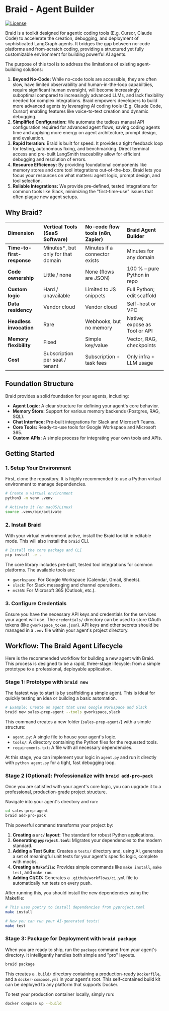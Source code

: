 # Braid - Agent Builder

[![License](https://img.shields.io/badge/License-Apache_2.0-blue.svg)](LICENSE)

Braid is a toolkit designed for agentic coding tools (E.g. Cursor, Claude Code) to accelerate the creation, debugging, and deployment of sophisticated LangGraph agents. It bridges the gap between no-code platforms and from-scratch coding, providing a structured yet fully customizable environment for building powerful AI agents.

The purpose of this tool is to address the limitations of existing agent-building solutions:
1.  **Beyond No-Code:** While no-code tools are accessible, they are often slow, have limited observability and human-in-the-loop capabiltiies, require significant human oversight, will become increasingly suboptimal compared to increasingly advanced LLMs, and lack flexibility needed for complex integrations. Braid empowers developers to build more advanced agents by leveraging AI coding tools (E.g. Claude Code, Cursor)  enabling features like voice-to-text creation and dynamic debugging.
2.  **Simplified Configuration:** We automate the tedious manual API configuration required for advanced agent flows, saving coding agents time and applying more energy on agent architecture, prompt design, and evaluation.
3.  **Rapid Iteration:** Braid is built for speed. It provides a tight feedback loop for testing, autonomous fixing, and benchmarking. Direct terminal access and pre-built LangSmith traceability allow for efficient debugging and resolution of errors.
4.  **Resource Efficiency:** By providing foundational components like memory stores and core tool integrations out-of-the-box, Braid lets you focus your resources on what matters: agent logic, prompt design, and tool selection.
5.  **Reliable Integrations:** We provide pre-defined, tested integrations for common tools like Slack, minimizing the "first-time-use" issues that often plague new agent setups.

## Why Braid?

| Dimension | Vertical Tools (SaaS Software) | No-code flow tools (n8n, Zapier) | Braid Agent Builder |
| :--- | :--- | :--- | :--- |
| **Time-to-first-response**| Minutes*, but only for that domain | Minutes if a connector exists | Minutes for any domain |
| **Code ownership** | Little / none | None (flows are JSON) | 100 % – pure Python in repo |
| **Custom logic** | Hard / unavailable | Limited to JS snippets | Full Python; edit scaffold |
| **Data residency** | Vendor cloud | Vendor cloud | Self-host or VPC |
| **Headless invocation** | Rare | Webhooks, but no memory | Native; expose as Tool or API |
| **Memory flexibility** | Fixed | Simple key/value | Vector, RAG, checkpoints |
| **Cost** | Subscription per seat / tenant | Subscription + task fees | Only infra + LLM usage |


## Foundation Structure

Braid provides a solid foundation for your agents, including:

-   **Agent Logic:** A clear structure for defining your agent's core behavior.
-   **Memory Store:** Support for various memory backends (Postgres, RAG, SQL).
-   **Chat Interface:** Pre-built integrations for Slack and Microsoft Teams.
-   **Core Tools:** Ready-to-use tools for Google Workspace and Microsoft 365.
-   **Custom APIs:** A simple process for integrating your own tools and APIs.

## Getting Started

### 1. Setup Your Environment

First, clone the repository. It is highly recommended to use a Python virtual environment to manage dependencies.

```bash
# Create a virtual environment
python3 -m venv .venv

# Activate it (on macOS/Linux)
source .venv/bin/activate
```

### 2. Install Braid

With your virtual environment active, install the Braid toolkit in editable mode. This will also install the `braid` CLI.

```bash
# Install the core package and CLI
pip install -e .
```

The core library includes pre-built, tested tool integrations for common platforms. The available tools are:
- `gworkspace`: For Google Workspace (Calendar, Gmail, Sheets).
- `slack`: For Slack messaging and channel operations.
- `ms365`: For Microsoft 365 (Outlook, etc.).

### 3. Configure Credentials

Ensure you have the necessary API keys and credentials for the services your agent will use. The `credentials/` directory can be used to store OAuth tokens (like `gworkspace_token.json`). API keys and other secrets should be managed in a `.env` file within your agent's project directory.

## Workflow: The Braid Agent Lifecycle

Here is the recommended workflow for building a new agent with Braid. This process is designed to be a rapid, three-stage lifecycle: from a simple prototype to a professional, deployable application.

### Stage 1: Prototype with `braid new`

The fastest way to start is by scaffolding a simple agent. This is ideal for quickly testing an idea or building a basic automation.

```bash
# Example: Create an agent that uses Google Workspace and Slack
braid new sales-prep-agent --tools gworkspace,slack
```

This command creates a new folder (`sales-prep-agent/`) with a simple structure:
- `agent.py`: A single file to house your agent's logic.
- `tools/`: A directory containing the Python files for the requested tools.
- `requirements.txt`: A file with all necessary dependencies.

At this stage, you can implement your logic in `agent.py` and run it directly with `python agent.py` for a tight, fast debugging loop.

### Stage 2 (Optional): Professionalize with `braid add-pro-pack`

Once you are satisfied with your agent's core logic, you can upgrade it to a professional, production-grade project structure.

Navigate into your agent's directory and run:
```bash
cd sales-prep-agent
braid add-pro-pack
```

This powerful command transforms your project by:
1.  **Creating a `src/` layout:** The standard for robust Python applications.
2.  **Generating `pyproject.toml`:** Migrates your dependencies to the modern standard.
3.  **Adding a Test Suite:** Creates a `tests/` directory and, using AI, generates a set of meaningful unit tests for your agent's specific logic, complete with mocks.
4.  **Creating a `Makefile`:** Provides simple commands like `make install`, `make test`, and `make run`.
5.  **Adding CI/CD:** Generates a `.github/workflows/ci.yml` file to automatically run tests on every push.

After running this, you should install the new dependencies using the Makefile:
```bash
# This uses poetry to install dependencies from pyproject.toml
make install

# Now you can run your AI-generated tests!
make test
```

### Stage 3: Package for Deployment with `braid package`

When you are ready to ship, run the `package` command from your agent's directory. It intelligently handles both simple and "pro" layouts.

```bash
braid package
```

This creates a `.build/` directory containing a production-ready `Dockerfile`, and a `docker-compose.yml` in your agent's root. This self-contained build kit can be deployed to any platform that supports Docker.

To test your production container locally, simply run:
```bash
docker compose up --build
```
